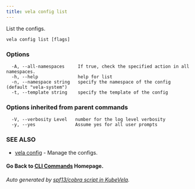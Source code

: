 ```yaml
---
title: vela config list
---
```


List the configs.

```
vela config list [flags]
```

### Options

```
  -A, --all-namespaces     If true, check the specified action in all namespaces.
  -h, --help               help for list
  -n, --namespace string   specify the namespace of the config (default "vela-system")
  -t, --template string    specify the template of the config
```

### Options inherited from parent commands

```
  -V, --verbosity Level   number for the log level verbosity
  -y, --yes               Assume yes for all user prompts
```

### SEE ALSO

* [vela config](vela_config)	 - Manage the configs.

#### Go Back to [CLI Commands](vela) Homepage.


###### Auto generated by [spf13/cobra script in KubeVela](https://github.com/kubevela/kubevela/tree/master/hack/docgen).
